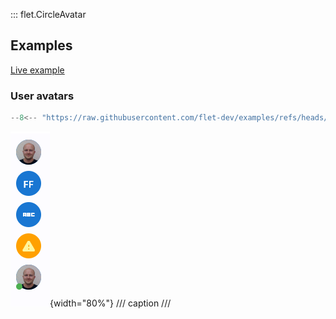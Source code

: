 ::: flet.CircleAvatar

## Examples

[Live example](https://flet-controls-gallery.fly.dev/displays/circleavatar)

### User avatars

```python
--8<-- "https://raw.githubusercontent.com/flet-dev/examples/refs/heads/v1-docs/python/controls/information-displays/circle-avatar/user-avatars.py"
```

![user-avatars](https://raw.githubusercontent.com/flet-dev/examples/v1-docs/python/controls/circle-avatar/media/user-avatars.png){width="80%"}
/// caption
///
